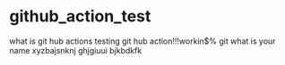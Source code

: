 # github_action_test

what is git hub actions
testing git hub action!!!workin$%
git
what is your name
xyzbajsnknj
ghjgiuui
bjkbdkfk
